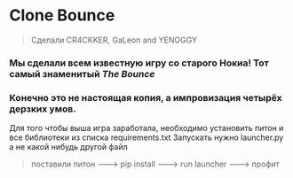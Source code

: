 # Clone Bounce
>Сделали CR4CKKER, GaLeon and YENOGGY

### Мы сделали всем известную игру со старого Нокиа! Тот самый знаменитый *The Bounce* ###
### Конечно это не настоящая копия, а импровизация четырёх дерзких умов. ###

Для того чтобы выша игра заработала, необходимо установить питон и все библиотеки из списка requirements.txt
Запускать нужно launcher.py а не какой нибудь другой файл

> поставили питон
---> pip install
---> run launcher
---> профит
